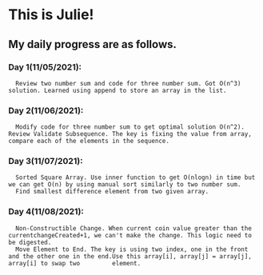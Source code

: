 # This is Julie! 

## My daily progress are as follows.
 ### Day 1(11/05/2021): 
      Review two number sum and code for three number sum. Got O(n^3) solution. Learned using append to store an array in the list.
 ### Day 2(11/06/2021): 
      Modify code for three number sum to get optimal solution O(n^2). Review Validate Subsequence. The key is fixing the value from array, compare each of the elements in the sequence.
 ### Day 3(11/07/2021): 
      Sorted Square Array. Use inner function to get O(nlogn) in time but we can get O(n) by using manual sort similarly to two number sum. 
      Find smallest difference element from two given array. 
 ### Day 4(11/08/2021): 
      Non-Constructible Change. When current coin value greater than the currentchangeCreated+1, we can't make the change. This logic need to be digested. 
      Move Element to End. The key is using two index, one in the front and the other one in the end.Use this array[i], array[j] = array[j], array[i] to swap two         element.
      
 
